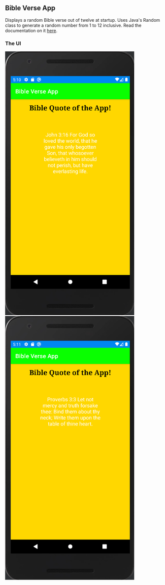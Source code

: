 ## Bible Verse App

Displays a random Bible verse out of twelve at startup. Uses Java's Random class to generate a random number from 1 to 12 inclusive. Read the documentation on it [here](https://docs.oracle.com/javase/7/docs/api/java/util/Random.html).

### The UI
![UI 1](./ui1.png)
![UI 2](./ui2.png)
